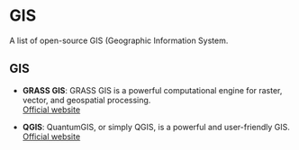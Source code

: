 # GIS

A list of open-source GIS (Geographic Information System.

## GIS

- **GRASS GIS**: GRASS GIS is a powerful computational engine for raster, vector, and geospatial processing.  
  [Official website](https://grass.osgeo.org/)

- **QGIS**: QuantumGIS, or simply QGIS, is a powerful and user-friendly GIS.  
  [Official website](https://qgis.org/)  
